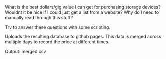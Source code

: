 What is the best dollars/gig value I can get for purchasing storage devices?
Wouldnt it be nice if I could just get a list from a website?
Why do I need to manually read through this stuff?

Try to answer these questions with some scripting.

Uploads the resulting database to github pages.  This data is merged
across multiple days to record the price at different times.

Output:
    merged.csv

